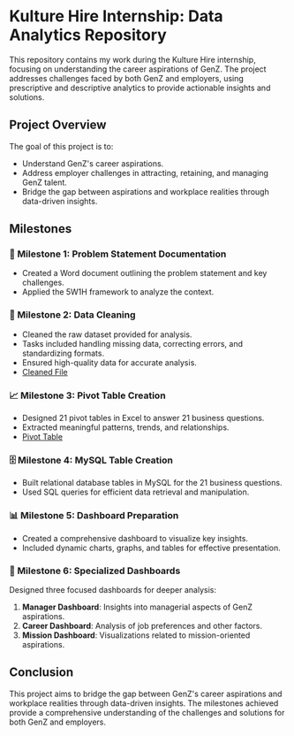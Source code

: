 # Kulture Hire Internship: Data Analytics Repository

This repository contains my work during the Kulture Hire internship, focusing on understanding the career aspirations of GenZ. The project addresses challenges faced by both GenZ and employers, using prescriptive and descriptive analytics to provide actionable insights and solutions.

## Project Overview

The goal of this project is to:
- Understand GenZ's career aspirations.
- Address employer challenges in attracting, retaining, and managing GenZ talent.
- Bridge the gap between aspirations and workplace realities through data-driven insights.

## Milestones

### 📝 Milestone 1: Problem Statement Documentation
- Created a Word document outlining the problem statement and key challenges.
- Applied the 5W1H framework to analyze the context.

### 🧹 Milestone 2: Data Cleaning
- Cleaned the raw dataset provided for analysis.
- Tasks included handling missing data, correcting errors, and standardizing formats.
- Ensured high-quality data for accurate analysis.
- [Cleaned File](https://onedrive.live.com/personal/42aa8c83f8db0133/_layouts/15/Doc.aspx?resid=42AA8C83F8DB0133!s5d5b0ed8c71a462c91f10a6278e226df&cid=42aa8c83f8db0133&migratedtospo=true&app=Excel&CT=1737506148637&OR=ItemsView)

### 📈 Milestone 3: Pivot Table Creation
- Designed 21 pivot tables in Excel to answer 21 business questions.
- Extracted meaningful patterns, trends, and relationships.
- [Pivot Table](https://onedrive.live.com/personal/42aa8c83f8db0133/_layouts/15/Doc.aspx?resid=42AA8C83F8DB0133!se1dd1208c57f4a43ab296fe79a3b6112&cid=42aa8c83f8db0133&migratedtospo=true&app=Excel)

### 🗄️ Milestone 4: MySQL Table Creation
- Built relational database tables in MySQL for the 21 business questions.
- Used SQL queries for efficient data retrieval and manipulation.

### 📊 Milestone 5: Dashboard Preparation
- Created a comprehensive dashboard to visualize key insights.
- Included dynamic charts, graphs, and tables for effective presentation.

### 🎯 Milestone 6: Specialized Dashboards
Designed three focused dashboards for deeper analysis:
1. **Manager Dashboard**: Insights into managerial aspects of GenZ aspirations.
2. **Career Dashboard**: Analysis of job preferences and other factors.
3. **Mission Dashboard**: Visualizations related to mission-oriented aspirations.

## Conclusion

This project aims to bridge the gap between GenZ's career aspirations and workplace realities through data-driven insights. The milestones achieved provide a comprehensive understanding of the challenges and solutions for both GenZ and employers.
